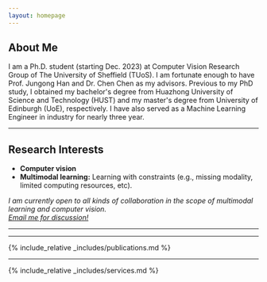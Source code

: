 ```yaml
---
layout: homepage
---
```


## About Me

I am a Ph.D. student (starting Dec. 2023) at Computer Vision Research Group of The University of Sheffield (TUoS). I am fortunate enough to have Prof. Jungong Han and Dr. Chen Chen as my advisors. Previous to my PhD study, I obtained my bachelor's degree from Huazhong University of Science and Technology (HUST) and my master's degree from University of Edinburgh (UoE), respectively. I have also served as a Machine Learning Engineer in industry for nearly three year.


---

## Research Interests

- **Computer vision**
- **Multimodal learning:** Learning with constraints (e.g., missing modality, limited computing resources, etc).

[//]: # (- **Multimodal learning:** Multimodal foundation models & applications, efficiency, robustness, etc.)

*I am currently open to all kinds of collaboration in the scope of multimodal learning and computer vision. <br>
[Email me for discussion!](mailto:sli256@sheffield.ac.uk)* 

---

[//]: # (## Ongoing Research)

[//]: # ()
[//]: # (### 1. Learning with Missing Modalities *&#40;in submission&#41;*  )

[//]: # ([Project page]&#40;https://lezj.github.io/SimMLM_project_page/&#41;)

[//]: # ()
[//]: # (### 2. MLLM compression)

[//]: # ()
[//]: # (---)

[//]: # (## News)

[//]: # (- **[May 2024 - Now]** Research Intern &#40;part-time&#41; at Huawei Cambridge Research Centre.)

[//]: # (- **[Dec. 2023]** My PhD study officially started!)

---

{% include_relative _includes/publications.md %}

---

{% include_relative _includes/services.md %}
